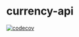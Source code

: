 # currency-api

[![codecov](https://codecov.io/github/kirmayrcosta/currency-api/graph/badge.svg?token=PMRG48CYZT)](https://codecov.io/github/kirmayrcosta/currency-api)